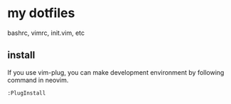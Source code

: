 # my dotfiles
bashrc, vimrc, init.vim, etc    

## install    
If you use vim-plug, you can make development environment by following command in neovim.
```
:PlugInstall
```
